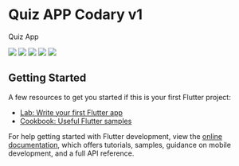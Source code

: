 # Quiz APP Codary v1

Quiz App

![](https://github.com/walidx64/codary_quiz_v2/blob/main/ScreenShot/quizAPP.png)
![](https://github.com/walidx64/codary_quiz_v2/blob/main/ScreenShot/1.png)
![](https://github.com/walidx64/codary_quiz_v2/blob/main/ScreenShot/2.png)
![](https://github.com/walidx64/codary_quiz_v2/blob/main/ScreenShot/3.png)
![](https://github.com/walidx64/codary_quiz_v2/blob/main/ScreenShot/4.png)

## Getting Started


A few resources to get you started if this is your first Flutter project:

- [Lab: Write your first Flutter app](https://docs.flutter.dev/get-started/codelab)
- [Cookbook: Useful Flutter samples](https://docs.flutter.dev/cookbook)

For help getting started with Flutter development, view the
[online documentation](https://docs.flutter.dev/), which offers tutorials,
samples, guidance on mobile development, and a full API reference.
